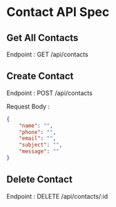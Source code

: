 # Contact API Spec

## Get All Contacts
Endpoint : GET /api/contacts

## Create Contact
Endpoint : POST /api/contacts

Request Body :
```json
{
    "name": "",
    "phone": "",
    "email": "",
    "subject": "",
    "message": ""
}
```

## Delete Contact
Endpoint : DELETE /api/contacts/:id